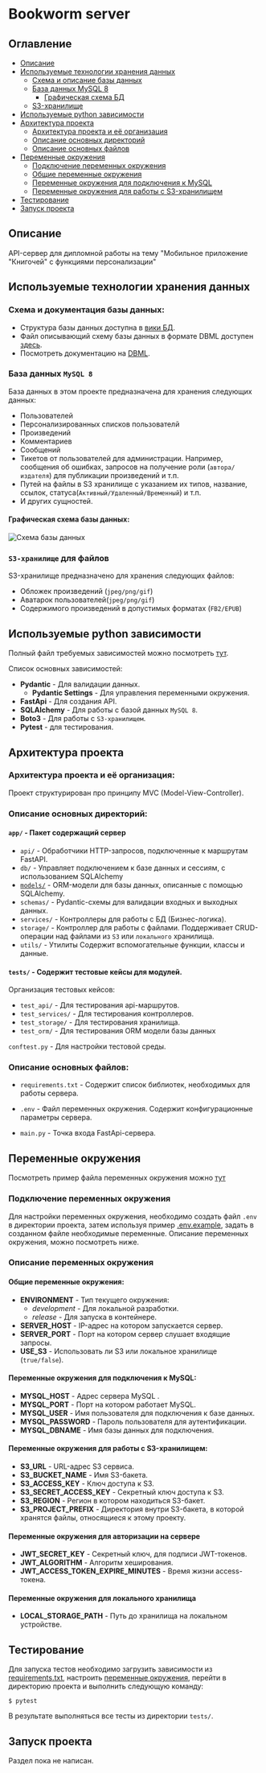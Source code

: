 # Bookworm server
## Оглавление
- [Описание](#описание)
- [Используемые технологии хранения данных](#используемые-технологии-хранения-данных)
  - [Схема и описание базы данных](#схема-и-документация-базы-данных)
  - [База данных MySQL 8](#база-данных-mysql-8)
    - [Графическая схема БД](#графическая-схема-базы-данных)
  - [S3-хранилище](#s3-хранилище-для-файлов)
- [Используемые python зависимости](#используемые-python-зависимости)
- [Архитектура проекта](#архитектура-проекта)
  - [Архитектура проекта и её организация](#архитектура-проекта-и-её-организация)
  - [Описание основных директорий](#описание-основных-директорий)
  - [Описание основных файлов](#описание-основных-файлов)
- [Переменные окружения](#переменные-окружения)
  - [Подключение переменных окружения](#подключение-переменных-окружения)
  - [Общие переменные окружения](#общие-переменные-окружения)
  - [Переменные окружения для подключения к MySQL](#переменные-окружения-для-подключения-к-mysql)
  - [Переменные окружения для работы с S3-хранилищем](#переменные-окружения-для-работы-с-s3-хранилищем)
- [Тестирование](#тестирование)
- [Запуск проекта](#запуск-проекта)

## Описание
API-сервер для дипломной работы на тему "Мобильное приложение "Книгочей" с функциями персонализации"

## Используемые технологии хранения данных
### Схема и документация базы данных:
- Структура базы данных доступна в [вики БД](https://dbdocs.io/stretchable.ru/BookWormServerDB).
- Файл описывающий схему базы данных в формате DBML доступен [здесь](./assets/db/schema_v1.dbml).
- Посмотреть документацию на [DBML](https://docs.dbdiagram.io/).

### База данных `MySQL 8`
База данных в этом проекте предназначена для хранения следующих данных:
- Пользователей
- Персонализированных списков пользователй
- Произведений
- Комментариев
- Сообщений
- Тикетов от пользователей для администрации. 
Например, сообщения об ошибках, запросов на получение роли (`автора/издателя`) для публикации произведений и т.п.
- Путей на файлы в S3 хранилище с указанием их типов, название, ссылок, статуса(`Активный/Удаленный/Временный`) и т.п.
- И других сущностей.

#### Графическая схема базы данных:
![Схема базы данных](./assets/db/BookwormServerDB_v1.png)

### `S3-хранилище` для файлов
S3-хранилище предназначено для хранения следующих файлов:
- Обложек произведений (`jpeg/png/gif`)
- Аватарок пользователей(`jpeg/png/gif`)
- Содержимого произведений в допустимых форматах (`FB2/EPUB`)

## Используемые python зависимости
Полный файл требуемых зависимостей можно посмотреть [тут](./requirements.txt).

Список основных зависимостей:
- **Pydantic** - Для валидации данных.
  - **Pydantic Settings** - Для управления переменными окружения.
- **FastApi** - Для создания API.
- **SQLAlchemy** - Для работы с базой данных `MySQL 8`.
- **Boto3** - Для работы с `S3-хранилищем`.
- **Pytest** - для тестирования.

## Архитектура проекта
### Архитектура проекта и её организация:
Проект структурирован про принципу MVC (Model-View-Controller).

### Описание основных директорий:
#### `app/` - Пакет содержащий сервер
- `api/` - Обработчики HTTP-запросов, подключенные к маршрутам FastAPI.
- `db/` - Управляет подключением к базе данных и сессиям, с использованием SQLAlchemy
- [`models/`](app/models) - ORM-модели для базы данных, описанные с помощью SQLAlchemy.
- `schemas/` - Pydantic-схемы для валидации входных и выходных данных.
- `services/` - Контроллеры для работы с БД (Бизнес-логика).
- `storage/` - Контроллер для работы с файлами. 
  Поддерживает CRUD-операции над файлами из `S3` или `локального` хранилища.
- `utils/` - Утилиты
    Содержит вспомогательные функции, классы и данные.
#### `tests/` - Содержит тестовые кейсы для модулей. 
Организация тестовых кейсов:
- `test_api/` - Для тестирования api-маршрутов.
- `test_services/` - Для тестирования контроллеров.
- `test_storage/` - Для тестирования хранилища.
- `test_orm/` - Для тестирования ORM модели базы данных 

`conftest.py` - Для настройки тестовой среды. 

### Описание основных файлов:
- `requirements.txt` - Содержит список библиотек, необходимых для работы сервера.
- `.env` - Файл переменных окружения. Содержит конфигурационные параметры сервера.

- `main.py` - Точка входа FastApi-сервера.



## Переменные окружения
Посмотреть пример файла переменных окружения можно [тут](./.env.example)
### Подключение переменных окружения
Для настройки переменных окружения, необходимо создать файл `.env` в директории проекта,
затем используя пример [.env.example](./.env.example), задать в созданном файле необходимые переменные.
Описание переменных окружения, можно посмотреть ниже.

### Описание переменных окружения
#### Общие переменные окружения:
 - **ENVIRONMENT** - Тип текущего окружения:
   - *development* - Для локальной разработки.
   - *release* - Для запуска в контейнере.
 - **SERVER_HOST** - IP-адрес на котором запускается сервер.
 - **SERVER_PORT** - Порт на котором сервер слушает входящие запросы.
 - **USE_S3** - Использовать ли S3 или локальное хранилище (`true/false`).


#### Переменные окружения для подключения к MySQL:
 - **MYSQL_HOST** - Адрес сервера MySQL .
 - **MYSQL_PORT** - Порт на котором работает MySQL.
 - **MYSQL_USER** - Имя пользователя для подключения к базе данных.
 - **MYSQL_PASSWORD** - Пароль пользователя для аутентификации.
 - **MYSQL_DBNAME** - Имя базы данных для подключения.

#### Переменные окружения для работы с S3-хранилищем:
 - **S3_URL** - URL-адрес S3 сервиса.
 - **S3_BUCKET_NAME** - Имя S3-бакета.
 - **S3_ACCESS_KEY** - Ключ доступа к S3.
 - **S3_SECRET_ACCESS_KEY** - Секретный ключ доступа к S3.
 - **S3_REGION** - Регион в котором находиться S3-бакет.
 - **S3_PROJECT_PREFIX** - Директория внутри S3-бакета, в которой хранятся файлы, относящиеся к этому проекту.

#### Переменные окружения для авторизации на сервере
- **JWT_SECRET_KEY** - Секретный ключ, для подписи JWT-токенов.
- **JWT_ALGORITHM** - Алгоритм хеширования.
- **JWT_ACCESS_TOKEN_EXPIRE_MINUTES** - Время жизни access-токена.

#### Переменные окружения для локального хранилища
- **LOCAL_STORAGE_PATH** - Путь до хранилища на локальном устройстве.

## Тестирование
Для запуска тестов необходимо загрузить зависимости из [requirements.txt](./requirements.txt),
настроить [переменные окружения](#переменные-окружения),
перейти в директорию проекта и выполнить следующую команду:

```
$ pytest
```
В результате выполняться все тесты из директории `tests/`.

## Запуск проекта
Раздел пока не написан.